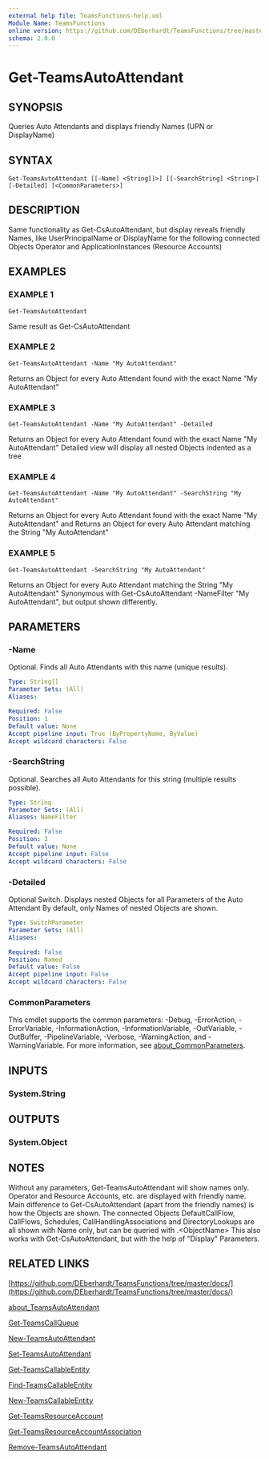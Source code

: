 ```yaml
---
external help file: TeamsFunctions-help.xml
Module Name: TeamsFunctions
online version: https://github.com/DEberhardt/TeamsFunctions/tree/master/docs/
schema: 2.0.0
---
```


# Get-TeamsAutoAttendant

## SYNOPSIS
Queries Auto Attendants and displays friendly Names (UPN or DisplayName)

## SYNTAX

```
Get-TeamsAutoAttendant [[-Name] <String[]>] [[-SearchString] <String>] [-Detailed] [<CommonParameters>]
```

## DESCRIPTION
Same functionality as Get-CsAutoAttendant, but display reveals friendly Names,
like UserPrincipalName or DisplayName for the following connected Objects
  Operator and ApplicationInstances (Resource Accounts)

## EXAMPLES

### EXAMPLE 1
```
Get-TeamsAutoAttendant
```

Same result as Get-CsAutoAttendant

### EXAMPLE 2
```
Get-TeamsAutoAttendant -Name "My AutoAttendant"
```

Returns an Object for every Auto Attendant found with the exact Name "My AutoAttendant"

### EXAMPLE 3
```
Get-TeamsAutoAttendant -Name "My AutoAttendant" -Detailed
```

Returns an Object for every Auto Attendant found with the exact Name "My AutoAttendant"
  Detailed view will display all nested Objects indented as a tree

### EXAMPLE 4
```
Get-TeamsAutoAttendant -Name "My AutoAttendant" -SearchString "My AutoAttendant"
```

Returns an Object for every Auto Attendant found with the exact Name "My AutoAttendant" and
  Returns an Object for every Auto Attendant matching the String "My AutoAttendant"

### EXAMPLE 5
```
Get-TeamsAutoAttendant -SearchString "My AutoAttendant"
```

Returns an Object for every Auto Attendant matching the String "My AutoAttendant"
  Synonymous with Get-CsAutoAttendant -NameFilter "My AutoAttendant", but output shown differently.

## PARAMETERS

### -Name
Optional.
Finds all Auto Attendants with this name (unique results).

```yaml
Type: String[]
Parameter Sets: (All)
Aliases:

Required: False
Position: 1
Default value: None
Accept pipeline input: True (ByPropertyName, ByValue)
Accept wildcard characters: False
```

### -SearchString
Optional.
Searches all Auto Attendants for this string (multiple results possible).

```yaml
Type: String
Parameter Sets: (All)
Aliases: NameFilter

Required: False
Position: 2
Default value: None
Accept pipeline input: False
Accept wildcard characters: False
```

### -Detailed
Optional Switch.
Displays nested Objects for all Parameters of the Auto Attendant
By default, only Names of nested Objects are shown.

```yaml
Type: SwitchParameter
Parameter Sets: (All)
Aliases:

Required: False
Position: Named
Default value: False
Accept pipeline input: False
Accept wildcard characters: False
```

### CommonParameters
This cmdlet supports the common parameters: -Debug, -ErrorAction, -ErrorVariable, -InformationAction, -InformationVariable, -OutVariable, -OutBuffer, -PipelineVariable, -Verbose, -WarningAction, and -WarningVariable. For more information, see [about_CommonParameters](http://go.microsoft.com/fwlink/?LinkID=113216).

## INPUTS

### System.String
## OUTPUTS

### System.Object
## NOTES
Without any parameters, Get-TeamsAutoAttendant will show names only.
Operator and Resource Accounts, etc.
are displayed with friendly name.
Main difference to Get-CsAutoAttendant (apart from the friendly names) is how the Objects are shown.
The connected Objects DefaultCallFlow, CallFlows, Schedules, CallHandlingAssociations and DirectoryLookups
are all shown with Name only, but can be queried with .\<ObjectName\>
This also works with Get-CsAutoAttendant, but with the help of "Display" Parameters.

## RELATED LINKS

[https://github.com/DEberhardt/TeamsFunctions/tree/master/docs/](https://github.com/DEberhardt/TeamsFunctions/tree/master/docs/)

[about_TeamsAutoAttendant]()

[Get-TeamsCallQueue]()

[New-TeamsAutoAttendant]()

[Set-TeamsAutoAttendant]()

[Get-TeamsCallableEntity]()

[Find-TeamsCallableEntity]()

[New-TeamsCallableEntity]()

[Get-TeamsResourceAccount]()

[Get-TeamsResourceAccountAssociation]()

[Remove-TeamsAutoAttendant]()

